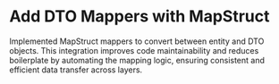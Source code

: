 # Add DTO Mappers with MapStruct
Implemented MapStruct mappers to convert between entity and DTO objects. This integration improves code maintainability and reduces boilerplate by automating the mapping logic, ensuring consistent and efficient data transfer across layers.

